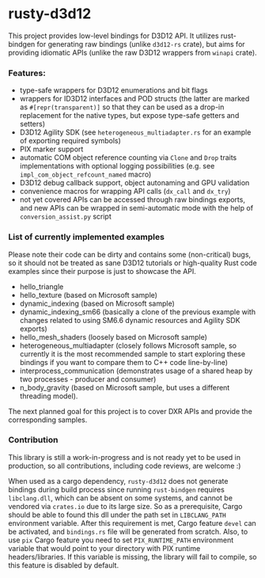 # rusty-d3d12
This project provides low-level bindings for D3D12 API. It utilizes rust-bindgen for generating raw bindings (unlike `d3d12-rs` crate), but aims for providing idiomatic APIs (unlike the raw D3D12 wrappers from `winapi` crate).

### Features:
- type-safe wrappers for D3D12 enumerations and bit flags
- wrappers for ID3D12 interfaces and POD structs (the latter are marked as `#[repr(transparent)]` so that they can be used as a drop-in replacement for the native types, but expose type-safe getters and setters)
- D3D12 Agility SDK (see `heterogeneous_multiadapter.rs` for an example of exporting required symbols)
- PIX marker support
- automatic COM object reference counting via `Clone` and `Drop` traits implementations with optional logging possibilities (e.g. see `impl_com_object_refcount_named` macro)
- D3D12 debug callback support, object autonaming and GPU validation
- convenience macros for wrapping API calls (`dx_call` and `dx_try`)
- not yet covered APIs can be accessed through raw bindings exports, and new APIs can be wrapped in semi-automatic mode with the help of `conversion_assist.py` script

### List of currently implemented examples 
Please note their code can be dirty and contains some (non-critical) bugs, so it should not be treated as sane D3D12 tutorials or high-quality Rust code examples since their purpose is just to showcase the API.

- hello_triangle
- hello_texture (based on Microsoft sample)
- dynamic_indexing (based on Microsoft sample)
- dynamic_indexing_sm66 (basically a clone of the previous example with changes related to using SM6.6 dynamic resources and Agility SDK exports)
- hello_mesh_shaders (loosely based on Microsoft sample)
- heterogeneous_multiadapter (closely follows Microsoft sample, so currently it is the most recommended sample to start exploring these bindings if you want to compare them to C++ code line-by-line)
- interprocess_communication (demonstrates usage of a shared heap by two processes - producer and consumer)
- n_body_gravity (based on Microsoft sample, but uses a different threading model).

The next planned goal for this project is to cover DXR APIs and provide the corresponding samples.

### Contribution
This library is still a work-in-progress and is not ready yet to be used in production, so all contributions, including code reviews, are welcome :)

When used as a cargo dependency, `rusty-d3d12` does not generate bindings during build process since running `rust-bindgen` requires `libclang.dll`, which can be absent on some systems, and cannot be vendored via `crates.io` due to its large size. So as a prerequisite, Cargo should be able to found this dll under the path set in `LIBCLANG_PATH` environment variable. After this requirement is met, Cargo feature `devel` can be activated, and `bindings.rs` file will be generated from scratch.
Also, to use `pix` Cargo feature you need to set `PIX_RUNTIME_PATH` environment variable that would point to your directory with PIX runtime headers/libraries. If this variable is missing, the library will fail to compile, so this feature is disabled by default.